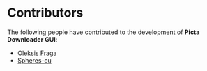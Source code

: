 # Contributors

The following people have contributed to the development of __Picta Downloader GUI__:

<!-- Add your name below, sort alphabetically by surname. Link to Github profile / your home page. -->

- [Oleksis Fraga](https://github.com/oleksis)
- [Spheres-cu](https://github.com/Spheres-cu)
